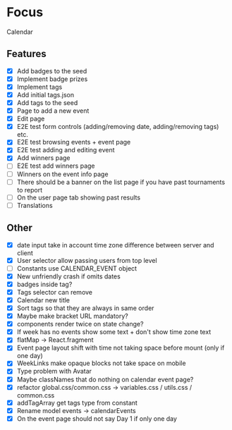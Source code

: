 # Focus

Calendar

## Features

- [x] Add badges to the seed
- [x] Implement badge prizes
- [x] Implement tags
- [x] Add initial tags.json
- [x] Add tags to the seed
- [x] Page to add a new event
- [x] Edit page
- [x] E2E test form controls (adding/removing date, adding/removing tags) etc.
- [x] E2E test browsing events + event page
- [x] E2E test adding and editing event
- [x] Add winners page
- [ ] E2E test add winners page
- [ ] Winners on the event info page
- [ ] There should be a banner on the list page if you have past tournaments to report
- [ ] On the user page tab showing past results
- [ ] Translations

## Other

- [x] date input take in account time zone difference between server and client
- [x] User selector allow passing users from top level
- [ ] Constants use CALENDAR_EVENT object
- [x] New unfriendly crash if omits dates
- [x] badges inside tag?
- [x] Tags selector can remove
- [x] Calendar new title
- [x] Sort tags so that they are always in same order
- [x] Maybe make bracket URL mandatory?
- [x] components render twice on state change?
- [x] If week has no events show some text + don't show time zone text
- [x] flatMap -> React.fragment
- [x] Event page layout shift with time not taking space before mount (only if one day)
- [x] WeekLinks make opaque blocks not take space on mobile
- [x] Type problem with Avatar
- [x] Maybe classNames that do nothing on calendar event page?
- [x] refactor global.css/common.css -> variables.css / utils.css / common.css
- [x] addTagArray get tags type from constant
- [x] Rename model events -> calendarEvents
- [x] On the event page should not say Day 1 if only one day
